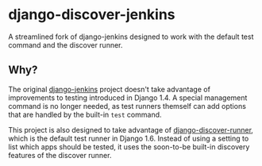 django-discover-jenkins
=======================

A streamlined fork of django-jenkins designed to work with the default test command and the discover runner.

Why?
----

The original [django-jenkins](https://github.com/kmmbvnr/django-jenkins) project doesn't take advantage of improvements to testing introduced in Django 1.4. A special management command is no longer needed, as test runners themself can add options that are handled by the built-in `test` command.

This project is also designed to take advantage of [django-discover-runner](https://github.com/jezdez/django-discover-runner/), which is the default test runner in Django 1.6. Instead of using a setting to list which apps should be tested, it uses the soon-to-be built-in discovery features of the discover runner.
